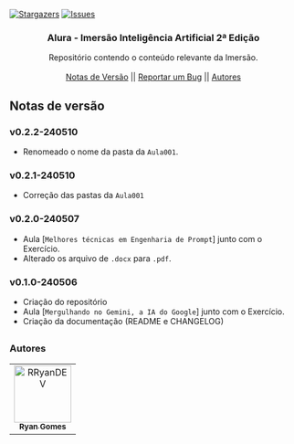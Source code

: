 <a name="readme-top"></a>

[![Stargazers][stars-shield]][stars-url]
[![Issues][issues-shield]][issues-url]

<!-- PROJECT LOGO -->
<div align="center">
  <h3 align="center">Alura - Imersão Inteligência Artificial 2ª Edição</h3>

  <p align="center">
    Repositório contendo o conteúdo relevante da Imersão.
    <br />
    <br />
    <a href="#notas-de-versão">Notas de Versão</a>
    ||
    <a href="https://github.com/RRyanDEV/alura-ImersaoIA/issues">Reportar um Bug</a>
    ||
    <a href="#autores">Autores</a>
    </p>
</div>
 
<a name="section-changelog">

## Notas de versão

</a>

### v0.2.2-240510

- Renomeado o nome da pasta da `Aula001`.

### v0.2.1-240510

- Correção das pastas da `Aula001`

### v0.2.0-240507

- Aula [`Melhores técnicas em Engenharia de Prompt`] junto com o Exercício.
- Alterado os arquivo de `.docx` para `.pdf`.

### v0.1.0-240506

- Criação do repositório
- Aula [`Mergulhando no Gemini, a IA do Google`] junto com o Exercício.
- Criação da documentação (README e CHANGELOG)

##

<a name="section-autores">

### Autores

</a>

<table>
  <tr>
    <td align="center">
      <a href="#">
        <img src="https://avatars.githubusercontent.com/u/85912228?v=4" width="100px;" alt="RRyanDEV"/><br>
        <sub>
          <b>Ryan Gomes</b>
        </sub>
      </a>
    </td>
</table>

<!-- MARKDOWN LINKS & IMAGES -->
<!-- https://www.markdownguide.org/basic-syntax/#reference-style-links -->

[stars-shield]: https://img.shields.io/github/stars/RRyanDEV/alura-ImersaoIA?style=for-the-badge
[stars-url]: https://github.com/RRyanDEV/alura-ImersaoIA/stargazers
[issues-shield]: https://img.shields.io/github/issues/RRyanDEV/alura-ImersaoIA?style=for-the-badge
[issues-url]: https://github.com/RRyanDEV/alura-ImersaoIA/issues
